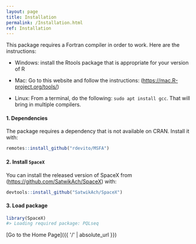 ```yaml
---
layout: page
title: Installation
permalink: /Installation.html
ref: Installation
---
```



This package requires a Fortran compiler in order to work. Here are the instructions:

-   Windows: install the Rtools package that is appropriate for your
    version of R

-   Mac: Go to this website and follow the instructions:
    (<https://mac.R-project.org/tools/>)

-   Linux: From a terminal, do the following: `sudo apt install gcc`.
    That will bring in multiple compilers.

#### 1. Dependencies 
The package requires a dependency that is not available on CRAN. Install it with:

``` r
remotes::install_github("rdevito/MSFA")
```

#### 2. Install `SpaceX`
You can install the released version of SpaceX from (<https://github.com/SatwikAch/SpaceX>) with:

``` r
devtools::install_github("SatwikAch/SpaceX")
```

#### 3. Load package
``` r
library(SpaceX)
#> Loading required package: PQLseq
```

[Go to the Home Page]({{ '/' | absolute_url }})
